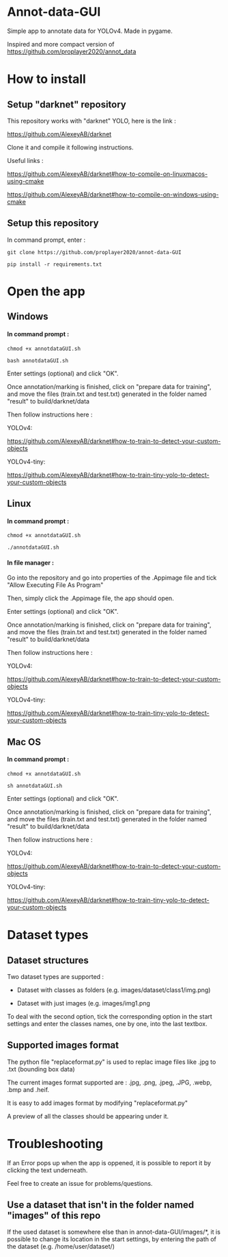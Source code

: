 # Annot-data-GUI

Simple app to annotate data for YOLOv4. Made in pygame.

Inspired and more compact version of https://github.com/proplayer2020/annot_data

# How to install
## Setup "darknet" repository
This repository works with "darknet" YOLO, here is the link :

https://github.com/AlexeyAB/darknet

Clone it and compile it following instructions.

Useful links :

https://github.com/AlexeyAB/darknet#how-to-compile-on-linuxmacos-using-cmake

https://github.com/AlexeyAB/darknet#how-to-compile-on-windows-using-cmake

## Setup this repository

In command prompt, enter :

```git clone https://github.com/proplayer2020/annot-data-GUI```

```pip install -r requirements.txt```


# Open the app
## Windows

#### In command prompt :

```chmod +x annotdataGUI.sh```

```bash annotdataGUI.sh```

Enter settings (optional) and click "OK".

Once annotation/marking is finished, click on "prepare data for training", and move the files (train.txt and test.txt) generated in the folder named "result" to build/darknet/data

Then follow instructions here : 

YOLOv4:

https://github.com/AlexeyAB/darknet#how-to-train-to-detect-your-custom-objects

YOLOv4-tiny:

https://github.com/AlexeyAB/darknet#how-to-train-tiny-yolo-to-detect-your-custom-objects

## Linux

#### In command prompt :

```chmod +x annotdataGUI.sh```

```./annotdataGUI.sh```

#### In file manager :

Go into the repository and go into properties of the .Appimage file and tick "Allow Executing File As Program"

Then, simply click the .Appimage file, the app should open.

Enter settings (optional) and click "OK".

Once annotation/marking is finished, click on "prepare data for training", and move the files (train.txt and test.txt) generated in the folder named "result" to build/darknet/data

Then follow instructions here : 

YOLOv4:

https://github.com/AlexeyAB/darknet#how-to-train-to-detect-your-custom-objects

YOLOv4-tiny:

https://github.com/AlexeyAB/darknet#how-to-train-tiny-yolo-to-detect-your-custom-objects

## Mac OS

#### In command prompt :

```chmod +x annotdataGUI.sh```

```sh annotdataGUI.sh```

Enter settings (optional) and click "OK".

Once annotation/marking is finished, click on "prepare data for training", and move the files (train.txt and test.txt) generated in the folder named "result" to build/darknet/data

Then follow instructions here : 

YOLOv4:

https://github.com/AlexeyAB/darknet#how-to-train-to-detect-your-custom-objects

YOLOv4-tiny:

https://github.com/AlexeyAB/darknet#how-to-train-tiny-yolo-to-detect-your-custom-objects







# Dataset types
## Dataset structures
Two dataset types are supported :

- Dataset with classes as folders (e.g. images/dataset/class1/img.png)
  
- Dataset with just images (e.g. images/img1.png
  
To deal with the second option, tick the corresponding option in the start settings and enter the classes names, one by one, into the last textbox.

## Supported images format
The python file "replaceformat.py" is used to replac image files like .jpg to .txt (bounding box data)

The current images format supported are : .jpg, .png, .jpeg, .JPG, .webp, .bmp and .heif.

It is easy to add images format by modifying "replaceformat.py"
  

A preview of all the classes should be appearing under it.

# Troubleshooting
If an Error pops up when the app is oppened, it is possible to report it by clicking the text underneath.

Feel free to create an issue for problems/questions.

## Use a dataset that isn't in the folder named "images" of this repo
If the used dataset is somewhere else than in annot-data-GUI/images/*, it is possible to change its location
in the start settings, by entering the path of the dataset (e.g. /home/user/dataset/)

